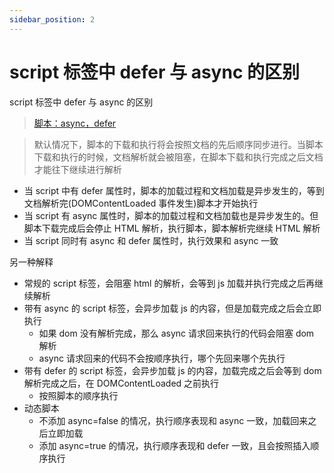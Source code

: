 ```yaml
---
sidebar_position: 2
---
```


# script 标签中 defer 与 async 的区别

script 标签中 defer 与 async 的区别

> [脚本：async，defer](https://zh.javascript.info/script-async-defer)

> 默认情况下，脚本的下载和执行将会按照文档的先后顺序同步进行。当脚本下载和执行的时候，文档解析就会被阻塞，在脚本下载和执行完成之后文档才能往下继续进行解析

-   当 script 中有 defer 属性时，脚本的加载过程和文档加载是异步发生的，等到文档解析完(DOMContentLoaded 事件发生)脚本才开始执行
-   当 script 有 async 属性时，脚本的加载过程和文档加载也是异步发生的。但脚本下载完成后会停止 HTML 解析，执行脚本，脚本解析完继续 HTML 解析
-   当 script 同时有 async 和 defer 属性时，执行效果和 async 一致

另一种解释

-   常规的 script 标签，会阻塞 html 的解析，会等到 js 加载并执行完成之后再继续解析
-   带有 async 的 script 标签，会异步加载 js 的内容，但是加载完成之后会立即执行
    -   如果 dom 没有解析完成，那么 async 请求回来执行的代码会阻塞 dom 解析
    -   async 请求回来的代码不会按顺序执行，哪个先回来哪个先执行
-   带有 defer 的 script 标签，会异步加载 js 的内容，加载完成之后会等到 dom 解析完成之后，在 DOMContentLoaded 之前执行
    -   按照脚本的顺序执行
-   动态脚本
    -   不添加 async=false 的情况，执行顺序表现和 async 一致，加载回来之后立即加载
    -   添加 async=true 的情况，执行顺序表现和 defer 一致，且会按照插入顺序执行
